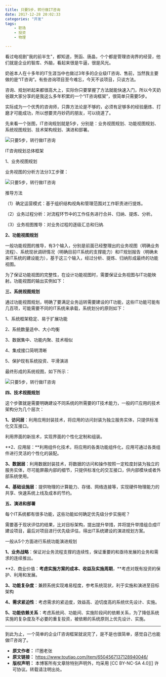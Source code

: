 ```yaml
---
title: 只要5步，转行做IT咨询
date: 2017-12-28 20:02:33
categories: "开发"
tags:
	- 职场
	- 投资
	- 物理

---
```


看过电视剧"我的前半生"，都知道，贺函、唐晶，个个都是管理咨询界的经营，他们就是企业的智库、外脑，看起来很是牛逼，很是风光。

奶爸本人在十多年的IT生涯当中也做过3年多的企业级IT咨询、售前，当然我主要做的是“IT咨询”。有些咨询项目至今难忘，今天不谈项目，只谈方法。

咨询、规划听起来都很高大上，实际你只要掌握了方法就能快速入门，所以今天奶爸跟大家分享的是我这么多年积累的一个“IT咨询框架”，很简单只需要5步。

实际成为一个优秀的咨询师，只靠方法论是不够的，必须有足够多的经验磨炼、打磨才可能成功，所以想要灵丹妙药的朋友，可以绕道了。

先来看一个张图，IT咨询规划就是5步，分别是：业务视图规划、功能视图规划、系统视图规划、技术架构规划、演进和部署。

![只要5步，转行做IT咨询][5_IT]

IT咨询规划总体框架

1、业务视图规划

业务视图的分析方法分3工步骤：

![只要5步，转行做IT咨询][5_IT 1]

推导方法

（1）确定运营模式：基于组织结构视角和管理范围对工作职责进行提炼。

（2）业务过程分析：对流程环节中的工作任务进行合并、归纳、提炼、分析。

（3）业务视图推导：对业务过程的逐级汇总和归纳.

**2、功能视图规划**

一般功能视图的推导，有3个输入，分别是前面已经整理出的业务视图（明确业务流程）、系统现状调研情况（明确目前IT系统的支撑能力）和IT规划报告（明确未来IT系统的建设能力），基于这三个输入，经过分析、提炼、归纳形成最终的功能视图。

为了保证功能视图的完整性，在设计功能视图时，需要保证业务视图与IT功能映射。功能视图的输出实例如下：

**三、系统视图规划**

通过功能视图规划，明确了要满足业务运转需要建设的IT功能，这些IT功能可能有几百项，可能需要不同的IT系统来承载，系统划分的原则如下：

1、系统框架稳定、易于扩展功能

2、系统数量适中、大小均衡

3、数据集中、功能内聚、技术相似

4、集成接口简明清晰

5、保护现有系统投资、平滑演进

最终形成的系统视图，如下所示：

![只要5步，转行做IT咨询][5_IT 2]

**四、技术视图规划**

这个步骤就是需要明确建设不同系统的所需要的IT技术能力，一般的IT应用的技术架构分为几个层次：

**1、访问层**：利用应用封装技术，将应用的访问封装为独立服务实体，只提供标准化交互接口。

利用界面的新技术，实现界面的个性化定制和组装。

**2、应用层：**利用组件化技术，将应用的各类功能组件化，应用可通过各类组件进行灵活的个性化的装配。

**3、数据层**：利用数据封装技术，将数据的访问和操作按照一定粒度封装为独立的服务实体，尽可能屏蔽内部的细节，只提供标准化的交互接口，供内部模块或者外部系统使用。

**4、基础设施层**：提供物理的计算能力、存储、网络连接等，实现硬件物理能力的共享、快速系统上线及成本的节约。

**五、演进和部署**

每个IT系统都有很多功能，这些功能如何确定优先级分步实施呢？

需要基于现状评估的结果，比对目标架构，提出提升举措，并将提升举措组合成IT建设项目，最后对项目进行优先级评估，得出IT系统建设的演进规划方案。

一般从5个方面进行系统功能演进规划

**1、业务战略**：保证对业务流程支撑的连续性，保证重要的和亟待发展的业务和需求的连续推出。

**2、商业价值：**考虑实施方案的成本、收益及实施周期**，**考虑对既有投资的保护、利用和发展。

**3、功能复杂度**：兼顾系统实现难易程度，参考系统现状，利于实施和演进至目标架构

**4、需求紧迫性**：考虑需求的紧迫度，效益高、迫切度高的系统优先设计、实施。

**5、功能依赖关系**：考虑系统间、功能间、实施阶段间的依赖关系，为了降低系统实施的复杂度及不必要的重复投资，被依赖的系统原则上优先设计、实施。

--------------------

到此为止，一个简单的企业IT咨询框架就说完了，是不是也很简单，感觉自己也能做IT咨询了。


[5_IT]: /pro/os/crawler/QZAE-EEMZ-77NA.jpg
[5_IT 1]: /pro/os/crawler/AZBA-R2EB-EQQI.jpg
[5_IT 2]: /pro/os/crawler/UZ3M-AB6J-7V3U.jpg
 *  **原文作者：** IT圈老张
 *  **原文链接：** https://www.toutiao.com/item/6504567137128940046/
 *  **版权声明：** 本博客所有文章除特别声明外，均采用 [CC BY-NC-SA 4.0][] 许可协议。转载请注明出处。